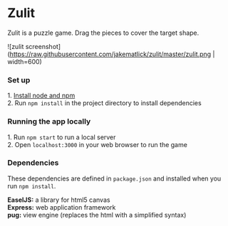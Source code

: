 # Zulit
Zulit is a puzzle game. Drag the pieces to cover the target shape.

![zulit screenshot](https://raw.githubusercontent.com/jakematlick/zulit/master/zulit.png | width=600)

### Set up

1\. [Install node and npm](https://nodejs.org/en.)  
2\. Run `npm install` in the project directory to install dependencies

### Running the app locally
1\. Run `npm start` to run a local server  
2\. Open `localhost:3000` in your web browser to run the game

### Dependencies
These dependencies are defined in `package.json` and installed when you run `npm install`.  

**EaselJS:** a library for html5 canvas  
**Express:** web application framework  
**pug:** view engine (replaces the html with a simplified syntax)